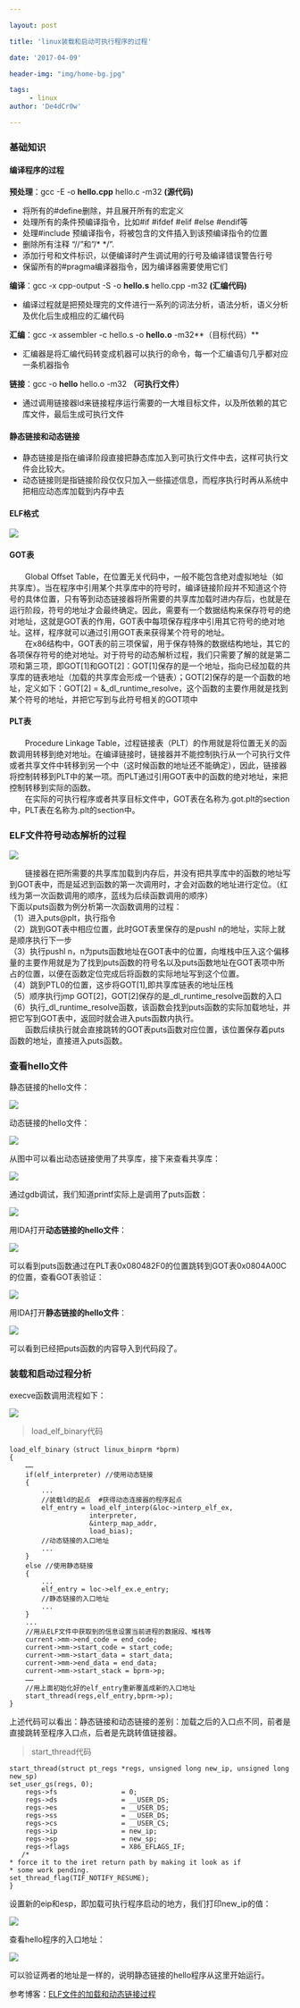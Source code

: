 ```yaml
---

layout: post

title: 'linux装载和启动可执行程序的过程'

date: '2017-04-09'

header-img: "img/home-bg.jpg"

tags:
     - linux   
author: 'De4dCr0w'

---
```


<!-- more -->

### 基础知识 ###
#### 编译程序的过程 ####
**预处理**：gcc -E -o **hello.cpp** hello.c -m32 **(源代码)**  

* 将所有的#define删除，并且展开所有的宏定义  
* 处理所有的条件预编译指令，比如#if #ifdef #elif #else #endif等
* 处理#include 预编译指令，将被包含的文件插入到该预编译指令的位置
* 删除所有注释 “//”和”/* */”.
* 添加行号和文件标识，以便编译时产生调试用的行号及编译错误警告行号
* 保留所有的#pragma编译器指令，因为编译器需要使用它们

**编译**：gcc -x cpp-output -S -o **hello.s** hello.cpp -m32 **(汇编代码)**  

* 编译过程就是把预处理完的文件进行一系列的词法分析，语法分析，语义分析及优化后生成相应的汇编代码  

**汇编**：gcc -x assembler -c hello.s -o **hello.o** -m32**（目标代码）**  

* 汇编器是将汇编代码转变成机器可以执行的命令，每一个汇编语句几乎都对应一条机器指令

**链接**：gcc -o **hello** hello.o -m32 **（可执行文件）**

* 通过调用链接器ld来链接程序运行需要的一大堆目标文件，以及所依赖的其它库文件，最后生成可执行文件

#### 静态链接和动态链接 ####

* 静态链接是指在编译阶段直接把静态库加入到可执行文件中去，这样可执行文件会比较大。
* 动态链接则是指链接阶段仅仅只加入一些描述信息，而程序执行时再从系统中把相应动态库加载到内存中去

#### ELF格式 ####

![](http://i.imgur.com/8XJfO0x.png)

#### GOT表 ####

　　Global Offset Table，在位置无关代码中，一般不能包含绝对虚拟地址（如共享库）。当在程序中引用某个共享库中的符号时，编译链接阶段并不知道这个符号的具体位置，只有等到动态链接器将所需要的共享库加载时进内存后，也就是在运行阶段，符号的地址才会最终确定。因此，需要有一个数据结构来保存符号的绝对地址，这就是GOT表的作用，GOT表中每项保存程序中引用其它符号的绝对地址。这样，程序就可以通过引用GOT表来获得某个符号的地址。  
　　在x86结构中，GOT表的前三项保留，用于保存特殊的数据结构地址，其它的各项保存符号的绝对地址。对于符号的动态解析过程，我们只需要了解的就是第二项和第三项，即GOT[1]和GOT[2]：GOT[1]保存的是一个地址，指向已经加载的共享库的链表地址（加载的共享库会形成一个链表）；GOT[2]保存的是一个函数的地址，定义如下：GOT[2] = &_dl_runtime_resolve，这个函数的主要作用就是找到某个符号的地址，并把它写到与此符号相关的GOT项中

#### PLT表 ####

　　Procedure Linkage Table，过程链接表（PLT）的作用就是将位置无关的函数调用转移到绝对地址。在编译链接时，链接器并不能控制执行从一个可执行文件或者共享文件中转移到另一个中（这时候函数的地址还不能确定），因此，链接器将控制转移到PLT中的某一项。而PLT通过引用GOT表中的函数的绝对地址，来把控制转移到实际的函数。  
　　在实际的可执行程序或者共享目标文件中，GOT表在名称为.got.plt的section中，PLT表在名称为.plt的section中。　　

### ELF文件符号动态解析的过程 ###

![](http://i.imgur.com/VvgDuY8.png)

　　链接器在把所需要的共享库加载到内存后，并没有把共享库中的函数的地址写到GOT表中，而是延迟到函数的第一次调用时，才会对函数的地址进行定位。（红线为第一次函数调用的顺序，蓝线为后续函数调用的顺序）  
下面以puts函数为例分析第一次函数调用的过程：  
（1）进入puts@plt，执行指令  
（2）跳到GOT表中相应位置，此时GOT表里保存的是pushl n的地址，实际上就是顺序执行下一步  
（3）执行pushl n，n为puts函数地址在GOT表中的位置，向堆栈中压入这个偏移量的主要作用就是为了找到puts函数的符号名以及puts函数地址在GOT表项中所占的位置，以便在函数定位完成后将函数的实际地址写到这个位置。  
（4）跳到PTL0的位置，这步将GOT[1],即共享库链表的地址压栈  
（5）顺序执行jmp GOT[2]，GOT[2]保存的是_dl_runtime_resolve函数的入口  
（6）执行_dl_runtime_resolve函数，该函数会找到puts函数的实际加载地址，并把它写到GOT表中，返回时就会进入puts函数内执行。  
　　函数后续执行就会直接跳转的GOT表puts函数对应位置，该位置保存着puts函数的地址，直接进入puts函数。

### 查看hello文件 ###

静态链接的hello文件：

![](http://i.imgur.com/qD50dIE.png)

动态链接的hello文件：

![](http://i.imgur.com/L6AWsSU.png)

从图中可以看出动态链接使用了共享库，接下来查看共享库：

![](http://i.imgur.com/tN7XOgP.png)

通过gdb调试，我们知道printf实际上是调用了puts函数：

![](http://i.imgur.com/XitC19E.png)

用IDA打开**动态链接的hello文件**：

![](http://i.imgur.com/6Mc9jiT.png)

可以看到puts函数通过在PLT表0x080482F0的位置跳转到GOT表0x0804A00C的位置，查看GOT表验证：

![](http://i.imgur.com/RDTvica.png)

用IDA打开**静态链接的hello文件**：

![](http://i.imgur.com/sWX9ew1.png)

可以看到已经把puts函数的内容导入到代码段了。

### 装载和启动过程分析 ###

execve函数调用流程如下：

![](http://i.imgur.com/Ud93xLn.png)

> load_elf_binary代码

	load_elf_binary（struct linux_binprm *bprm)
	{
		……
	    if(elf_interpreter) //使用动态链接
	    {
	        ...
	        //装载ld的起点  #获得动态连接器的程序起点
	        elf_entry = load_elf_interp(&loc->interp_elf_ex,
					    interpreter,
					    &interp_map_addr,
					    load_bias);
			//动态链接的入口地址
	        ...
	    }
	    else //使用静态链接
	    {
	        ...
	        elf_entry = loc->elf_ex.e_entry;
			//静态链接的入口地址
	        ...
	    }
	    ...
	    //用从ELF文件中获取到的信息设置当前进程的数据段、堆栈等
		current->mm->end_code = end_code;
		current->mm->start_code = start_code;
		current->mm->start_data = start_data;
		current->mm->end_data = end_data;
		current->mm->start_stack = bprm->p;
		……
		//用上面初始化好的elf_entry重新覆盖成新的入口地址
	    start_thread(regs,elf_entry,bprm->p);
	}

上述代码可以看出：静态链接和动态链接的差别：加载之后的入口点不同，前者是直接跳转至程序入口点，后者是先跳转值链接器。

> start_thread代码 

	start_thread(struct pt_regs *regs, unsigned long new_ip, unsigned long new_sp)                                                          
	set_user_gs(regs, 0);                                     
		regs->fs                = 0;                             
		regs->ds                = __USER_DS;                       
		regs->es                = __USER_DS;                       
		regs->ss                = __USER_DS;                      
		regs->cs                = __USER_CS;                       
		regs->ip                = new_ip;                          
		regs->sp                = new_sp;                         
		regs->flags             = X86_EFLAGS_IF;       
	   /*                                           
	* force it to the iret return path by making it look as if
	* some work pending.                                      
	set_thread_flag(TIF_NOTIFY_RESUME);                        
	}           

设置新的eip和esp，即加载可执行程序启动的地方，我们打印new_ip的值：

![](http://i.imgur.com/XssmeFK.png)

查看hello程序的入口地址：

![](http://i.imgur.com/d5AwVV0.png)

可以验证两者的地址是一样的，说明静态链接的hello程序从这里开始运行。





参考博客：[ELF文件的加载和动态链接过程](http://jzhihui.iteye.com/blog/1447570)

